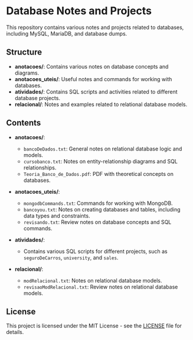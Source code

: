 # Database Notes and Projects

This repository contains various notes and projects related to databases, including MySQL, MariaDB, and database dumps.

## Structure

- **anotacoes/**: Contains various notes on database concepts and diagrams.
- **anotacoes_uteis/**: Useful notes and commands for working with databases.
- **atividades/**: Contains SQL scripts and activities related to different database projects.
- **relacional/**: Notes and examples related to relational database models.

## Contents

- **anotacoes/**:
  - `bancoDeDados.txt`: General notes on relational database logic and models.
  - `cursobanco.txt`: Notes on entity-relationship diagrams and SQL relationships.
  - `Teoria_Banco_de_Dados.pdf`: PDF with theoretical concepts on databases.

- **anotacoes_uteis/**:
  - `mongodbCommands.txt`: Commands for working with MongoDB.
  - `bancoyou.txt`: Notes on creating databases and tables, including data types and constraints.
  - `revisando.txt`: Review notes on database concepts and SQL commands.

- **atividades/**:
  - Contains various SQL scripts for different projects, such as `seguroDeCarros`, `university`, and `sales`.

- **relacional/**:
  - `modRelacional.txt`: Notes on relational database models.
  - `revisaoModRelacional.txt`: Review notes on relational database models.

## License

This project is licensed under the MIT License - see the [LICENSE](LICENSE) file for details.